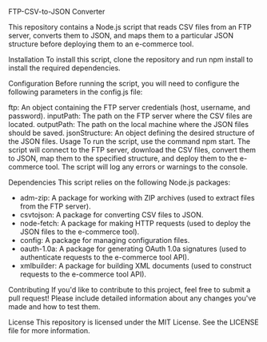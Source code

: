 FTP-CSV-to-JSON Converter

This repository contains a Node.js script that reads CSV files from an FTP server, converts them to JSON, and maps them to a particular JSON structure before deploying them to an e-commerce tool.

Installation
To install this script, clone the repository and run npm install to install the required dependencies.

Configuration
Before running the script, you will need to configure the following parameters in the config.js file:

ftp: An object containing the FTP server credentials (host, username, and password).
inputPath: The path on the FTP server where the CSV files are located.
outputPath: The path on the local machine where the JSON files should be saved.
jsonStructure: An object defining the desired structure of the JSON files.
Usage
To run the script, use the command npm start. The script will connect to the FTP server, download the CSV files, convert them to JSON, map them to the specified structure, and deploy them to the e-commerce tool. The script will log any errors or warnings to the console.

Dependencies
This script relies on the following Node.js packages:
* adm-zip: A package for working with ZIP archives (used to extract files from the FTP server).
* csvtojson: A package for converting CSV files to JSON.
* node-fetch: A package for making HTTP requests (used to deploy the JSON files to the e-commerce tool).
* config: A package for managing configuration files.
* oauth-1.0a: A package for generating OAuth 1.0a signatures (used to authenticate requests to the e-commerce tool API).
* xmlbuilder: A package for building XML documents (used to construct requests to the e-commerce tool API).

Contributing
If you'd like to contribute to this project, feel free to submit a pull request! Please include detailed information about any changes you've made and how to test them.

License
This repository is licensed under the MIT License. See the LICENSE file for more information.
